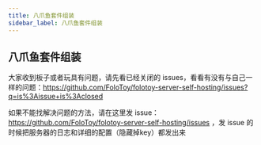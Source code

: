 ```yaml
---
title: 八爪鱼套件组装
sidebar_label: 八爪鱼套件组装
---
```


## 八爪鱼套件组装

大家收到板子或者玩具有问题，请先看已经关闭的 issues，看看有没有与自己一样的问题：https://github.com/FoloToy/folotoy-server-self-hosting/issues?q=is%3Aissue+is%3Aclosed

如果不能找解决问题的方法，请在这里发 issue：https://github.com/FoloToy/folotoy-server-self-hosting/issues ，发 issue 的时候把服务器的日志和详细的配置（隐藏掉key）都发出来

